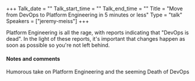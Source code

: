 +++
Talk_date = ""
Talk_start_time = ""
Talk_end_time = ""
Title = "Move from DevOps to Platform Engineering in 5 minutes or less"
Type = "talk"
Speakers = ["jeremy-meiss"]
+++

Platform Engineering is all the rage, with reports indicating that "DevOps is dead". In the light of these reports, it's important that changes happen as soon as possible so you're not left behind.

#### Notes and comments
Humorous take on Platform Engineering and the seeming Death of DevOps